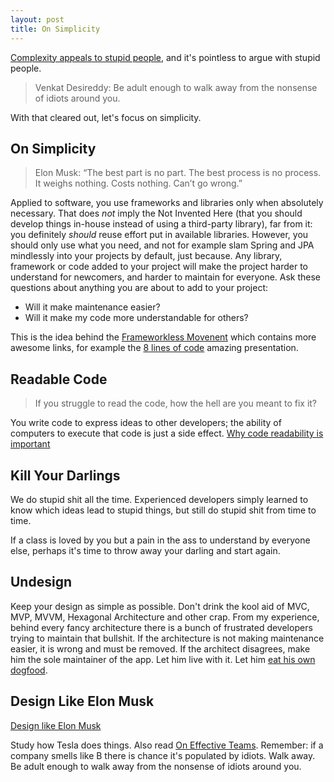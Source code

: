 ```yaml
---
layout: post
title: On Simplicity
---
```


[Complexity appeals to stupid people](../on-complexity/), and it's pointless
to argue with stupid people.

> Venkat Desireddy: Be adult enough to walk away from the nonsense of idiots around you.

With that cleared out, let's focus on simplicity.

## On Simplicity

> Elon Musk: “The best part is no part. The best process is no process. It weighs nothing. Costs nothing. Can’t go wrong.”

Applied to software, you use frameworks and libraries only when absolutely necessary.
That does *not* imply the Not Invented Here (that you should develop things in-house instead
of using a third-party library), far from it: you definitely *should* reuse effort put in available libraries.
However, you should only use what you need, and not for example slam Spring and JPA mindlessly
into your projects by default, just because. Any library, framework or code added to your project will make
the project harder to understand for newcomers, and harder to maintain for everyone.
Ask these questions about anything you are about to add to your project:

* Will it make maintenance easier?
* Will it make my code more understandable for others?

This is the idea behind the [Frameworkless Movenent](https://www.frameworklessmovement.org/)
which contains more awesome links, for example the [8 lines of code](https://www.infoq.com/presentations/8-lines-code-refactoring/)
amazing presentation.

## Readable Code

> If you struggle to read the code, how the hell are you meant to fix it?

You write code to express ideas to other developers; the ability of computers
to execute that code is just a side effect.
[Why code readability is important](https://thehosk.medium.com/why-code-readability-is-important-e0c228a238a)

## Kill Your Darlings

We do stupid shit all the time. Experienced developers simply learned to know which ideas lead to stupid things,
but still do stupid shit from time to time.

If a class is loved by you but a pain in the ass to understand by everyone else, perhaps
it's time to throw away your darling and start again.

## Undesign

Keep your design as simple as possible. Don't drink the kool aid of MVC, MVP, MVVM, Hexagonal Architecture
and other crap.
From my experience, behind every fancy architecture there
is a bunch of frustrated developers trying to maintain that bullshit. If the architecture
is not making maintenance easier, it is wrong and must be removed. If the architect
disagrees, make him the sole maintainer of the app. Let him live with it. Let him
[eat his own dogfood](../eat-your-own-dogfood/).

## Design Like Elon Musk

[Design like Elon Musk](https://uxdesign.cc/design-like-elon-musk-using-6-fundamental-principles-4aaab08d5e41)

Study how Tesla does things. Also read [On Effective Teams](../on-effective-teams/). Remember:
if a company smells like B there is chance it's populated by idiots. Walk away.
Be adult enough to walk away from the nonsense of idiots around you.
